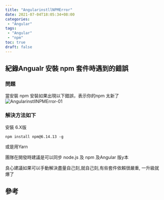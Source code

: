 ```yaml
---
title: "AngularinstllNPMError"
date: 2021-07-04T18:05:34+08:00
categories:
 - "Angular"
tags:
 - "Angular"
 - "npm"
toc: true
draft: false
---
```


## 紀錄Angualr 安裝 npm 套件時遇到的錯誤
<!-- 簡介 -->
<!--more-->

### 問題

當安裝 npm 安裝如果出現以下錯誤，表示你的npm 太新了  
![AngularinstllNPMError-01](/images/java/AngularinstllNPMError-01.png)

### 解決方法如下

安裝 6.X版

```shell
npm install npm@6.14.13 -g
```

或是用Yarn

團隊在開發時建議是可以同步 node.js 及 npm 及Angular 版y本

良心建議如果可以手動解決盡量自己刻,就自己刻,有些套件依賴很嚴重, 一升級就爆了
## 參考
